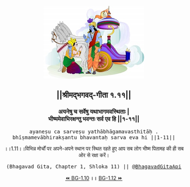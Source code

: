 <center><img src="../../asset/BG.png" alt="#API #bhagavadgitaapi #slok #nodejs #js #api #gitaapi #krishna #hinduism #vedic #ISKCON #shreemadbhagavadgita #technology"/>
<h2>||श्रीमद्‍भगवद्‍-गीता १.११||</h2>
<h3>अयनेषु च सर्वेषु यथाभागमवस्थिताः |<br/>भीष्ममेवाभिरक्षन्तु भवन्तः सर्व एव हि ||१-११||</h3>
<pre>ayaneṣu ca sarveṣu yathābhāgamavasthitāḥ .<br/>bhīṣmamevābhirakṣantu bhavantaḥ sarva eva hi ||1-11||</pre>
<p>।।1.11।।विभिन्न मोर्चों पर अपने-अपने स्थान पर स्थित रहते हुए आप सब लोग भीष्म पितामह की ही सब ओर से रक्षा करें।</p>
<pre>(Bhagavad Gita, Chapter 1, Shloka 11) || <a href="https://twitter.com/bhagavadgitaapi">@BhagavadGitaApi</a></pre><a href="../../1/10">⏪  BG-1.10</a><b>        ।।        </b><a href="../../1/12">BG-1.12  ⏩</a></center></center>
